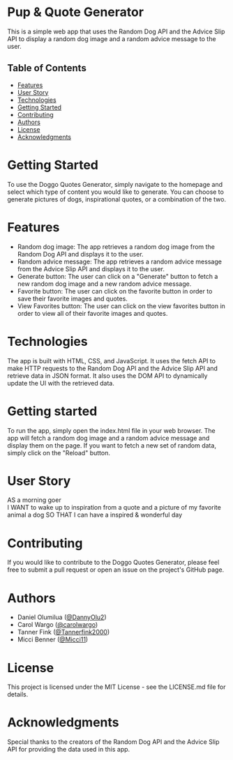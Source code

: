 # Pup & Quote Generator
This is a simple web app that uses the Random Dog API and the Advice Slip API to display a random dog image and a random advice message to the user.

## Table of Contents
- [Features](#features)
- [User Story](#user-story)
- [Technologies](#technologies)
- [Getting Started](#getting-started)
- [Contributing](#contributing)
- [Authors](#authors)
- [License](#license)
- [Acknowledgments](#acknowledgments)


# Getting Started
To use the Doggo Quotes Generator, simply navigate to the homepage and select which type of content you would like to generate. You can choose to generate pictures of dogs, inspirational quotes, or a combination of the two.

# Features
- Random dog image: The app retrieves a random dog image from the Random Dog API and displays it to the user.
- Random advice message: The app retrieves a random advice message from the Advice Slip API and displays it to the user.
- Generate button: The user can click on a "Generate" button to fetch a new random dog image and a new random advice message.
- Favorite button: The user can click on the favorite button in order to save their favorite images and quotes.
- View Favorites button: The user can click on the view favorites button in order to view all of their favorite images and quotes.

# Technologies
The app is built with HTML, CSS, and JavaScript. It uses the fetch API to make HTTP requests to the Random Dog API and the Advice Slip API and retrieve data in JSON format. It also uses the DOM API to dynamically update the UI with the retrieved data.

# Getting started
To run the app, simply open the index.html file in your web browser. The app will fetch a random dog image and a random advice message and display them on the page. If you want to fetch a new set of random data, simply click on the "Reload" button.

# User Story   
AS a morning goer   
I WANT to wake up to inspiration from a quote and a picture of my favorite animal a dog
SO THAT I can have a inspired & wonderful day

# Contributing
If you would like to contribute to the Doggo Quotes Generator, please feel free to submit a pull request or open an issue on the project's GitHub page.

# Authors
- Daniel Olumilua ([@DannyOlu2](https://github.com/DannyOlu2))
- Carol Wargo  ([@carolwargo](https://github.com/carolwargo))
- Tanner Fink ([@Tannerfink2000](https://github.com/Tannerfink2000))
- Micci Benner ([@Micci11](https://github.com/Micci11))

# License
This project is licensed under the MIT License - see the LICENSE.md file for details.

# Acknowledgments
Special thanks to the creators of the Random Dog API and the Advice Slip API for providing the data used in this app.








